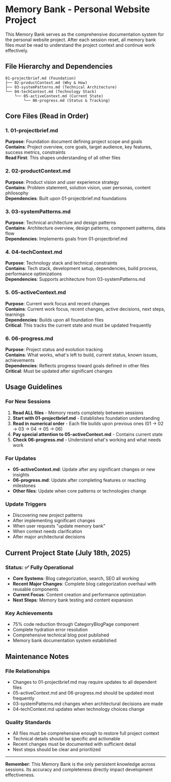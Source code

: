# Memory Bank - Personal Website Project

This Memory Bank serves as the comprehensive documentation system for the personal website project. After each session reset, all memory bank files must be read to understand the project context and continue work effectively.

## File Hierarchy and Dependencies

```
01-projectbrief.md (Foundation)
├── 02-productContext.md (Why & How)
├── 03-systemPatterns.md (Technical Architecture)  
└── 04-techContext.md (Technology Stack)
    └── 05-activeContext.md (Current State)
        └── 06-progress.md (Status & Tracking)
```

## Core Files (Read in Order)

### 1. 01-projectbrief.md
**Purpose**: Foundation document defining project scope and goals  
**Contains**: Project overview, core goals, target audience, key features, success metrics, constraints  
**Read First**: This shapes understanding of all other files

### 2. 02-productContext.md  
**Purpose**: Product vision and user experience strategy  
**Contains**: Problem statement, solution vision, user personas, content philosophy  
**Dependencies**: Built upon 01-projectbrief.md foundations

### 3. 03-systemPatterns.md
**Purpose**: Technical architecture and design patterns  
**Contains**: Architecture overview, design patterns, component patterns, data flow  
**Dependencies**: Implements goals from 01-projectbrief.md

### 4. 04-techContext.md
**Purpose**: Technology stack and technical constraints  
**Contains**: Tech stack, development setup, dependencies, build process, performance optimizations  
**Dependencies**: Supports architecture from 03-systemPatterns.md

### 5. 05-activeContext.md
**Purpose**: Current work focus and recent changes  
**Contains**: Current work focus, recent changes, active decisions, next steps, learnings  
**Dependencies**: Builds upon all foundation files  
**Critical**: This tracks the current state and must be updated frequently

### 6. 06-progress.md
**Purpose**: Project status and evolution tracking  
**Contains**: What works, what's left to build, current status, known issues, achievements  
**Dependencies**: Reflects progress toward goals defined in other files  
**Critical**: Must be updated after significant changes

## Usage Guidelines

### For New Sessions
1. **Read ALL files** - Memory resets completely between sessions
2. **Start with 01-projectbrief.md** - Establishes foundation understanding
3. **Read in numerical order** - Each file builds upon previous ones (01 → 02 → 03 → 04 → 05 → 06)
4. **Pay special attention to 05-activeContext.md** - Contains current state
5. **Check 06-progress.md** - Understand what's working and what needs work

### For Updates
- **05-activeContext.md**: Update after any significant changes or new insights
- **06-progress.md**: Update after completing features or reaching milestones  
- **Other files**: Update when core patterns or technologies change

### Update Triggers
- Discovering new project patterns
- After implementing significant changes
- When user requests "update memory bank"
- When context needs clarification
- After major architectural decisions

## Current Project State (July 18th, 2025)

### Status: ✅ Fully Operational
- **Core Systems**: Blog categorization, search, SEO all working
- **Recent Major Changes**: Complete blog categorization overhaul with reusable components
- **Current Focus**: Content creation and performance optimization
- **Next Steps**: Memory bank testing and content expansion

### Key Achievements
- 75% code reduction through CategoryBlogPage component
- Complete hydration error resolution
- Comprehensive technical blog post published
- Memory bank documentation system established

## Maintenance Notes

### File Relationships
- Changes to 01-projectbrief.md may require updates to all dependent files
- 05-activeContext.md and 06-progress.md should be updated most frequently
- 03-systemPatterns.md changes when architectural decisions are made
- 04-techContext.md updates when technology choices change

### Quality Standards
- All files must be comprehensive enough to restore full project context
- Technical details should be specific and actionable
- Recent changes must be documented with sufficient detail
- Next steps should be clear and prioritized

---

**Remember**: This Memory Bank is the only persistent knowledge across sessions. Its accuracy and completeness directly impact development effectiveness. 